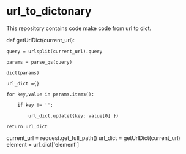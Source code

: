 # url_to_dictonary
This repository contains code make code from url to dict.


def getUrlDict(current_url):

    query = urlsplit(current_url).query
    
    params = parse_qs(query)
    
    dict(params)
    
    url_dict ={}
    
    for key,value in params.items():
    
        if key != '':
        
            url_dict.update({key: value[0] })
            
    return url_dict


current_url = request.get_full_path()
url_dict = getUrlDict(current_url)
element = url_dict['element']
